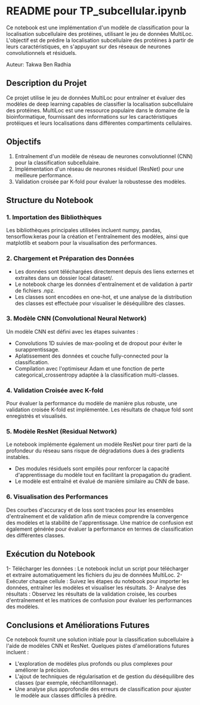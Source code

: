 # README pour TP_subcellular.ipynb
Ce notebook est une implémentation d'un modèle de classification pour la localisation subcellulaire des protéines, utilisant le jeu de données MultiLoc. L'objectif est de prédire la localisation subcellulaire des protéines à partir de leurs caractéristiques, en s'appuyant sur des réseaux de neurones convolutionnels et résiduels.

Auteur: Takwa Ben Radhia

## Description du Projet
Ce projet utilise le jeu de données MultiLoc pour entraîner et évaluer des modèles de deep learning capables de classifier la localisation subcellulaire des protéines. MultiLoc est une ressource populaire dans le domaine de la bioinformatique, fournissant des informations sur les caractéristiques protéiques et leurs localisations dans différentes compartiments cellulaires.

## Objectifs
1. Entraînement d'un modèle de réseau de neurones convolutionnel (CNN) pour la classification subcellulaire.
2. Implémentation d'un réseau de neurones résiduel (ResNet) pour une meilleure performance.
3. Validation croisée par K-fold pour évaluer la robustesse des modèles.
## Structure du Notebook
### 1. Importation des Bibliothèques
Les bibliothèques principales utilisées incluent numpy, pandas, tensorflow.keras pour la création et l'entraînement des modèles, ainsi que matplotlib et seaborn pour la visualisation des performances.

### 2. Chargement et Préparation des Données
- Les données sont téléchargées directement depuis des liens externes et extraites dans un dossier local dataset/.
- Le notebook charge les données d'entraînement et de validation à partir de fichiers .npz.
- Les classes sont encodées en one-hot, et une analyse de la distribution des classes est effectuée pour visualiser le déséquilibre des classes.
### 3. Modèle CNN (Convolutional Neural Network)
Un modèle CNN est défini avec les étapes suivantes :

- Convolutions 1D suivies de max-pooling et de dropout pour éviter le surapprentissage.
- Aplatissement des données et couche fully-connected pour la classification.
- Compilation avec l'optimiseur Adam et une fonction de perte categorical_crossentropy adaptée à la classification multi-classes.
### 4. Validation Croisée avec K-fold
Pour évaluer la performance du modèle de manière plus robuste, une validation croisée K-fold est implémentée. Les résultats de chaque fold sont enregistrés et visualisés.

### 5. Modèle ResNet (Residual Network)
Le notebook implémente également un modèle ResNet pour tirer parti de la profondeur du réseau sans risque de dégradations dues à des gradients instables.

- Des modules résiduels sont empilés pour renforcer la capacité d'apprentissage du modèle tout en facilitant la propagation du gradient.
- Le modèle est entraîné et évalué de manière similaire au CNN de base.
### 6. Visualisation des Performances
Des courbes d'accuracy et de loss sont tracées pour les ensembles d'entraînement et de validation afin de mieux comprendre la convergence des modèles et la stabilité de l'apprentissage. Une matrice de confusion est également générée pour évaluer la performance en termes de classification des différentes classes.

## Exécution du Notebook
1- Télécharger les données : Le notebook inclut un script pour télécharger et extraire automatiquement les fichiers du jeu de données MultiLoc.
2- Exécuter chaque cellule : Suivez les étapes du notebook pour importer les données, entraîner les modèles et visualiser les résultats.
3- Analyse des résultats : Observez les résultats de la validation croisée, les courbes d'entraînement et les matrices de confusion pour évaluer les performances des modèles.
## Conclusions et Améliorations Futures
Ce notebook fournit une solution initiale pour la classification subcellulaire à l'aide de modèles CNN et ResNet. Quelques pistes d'améliorations futures incluent :

- L'exploration de modèles plus profonds ou plus complexes pour améliorer la précision.
- L'ajout de techniques de régularisation et de gestion du déséquilibre des classes (par exemple, rééchantillonnage).
- Une analyse plus approfondie des erreurs de classification pour ajuster le modèle aux classes difficiles à prédire.




